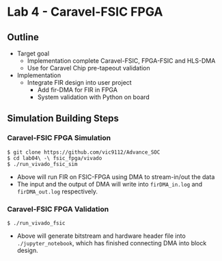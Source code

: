 # Lab 4 - Caravel-FSIC FPGA 

## Outline

- Target goal
  - Implementation complete Caravel-FSIC, FPGA-FSIC and HLS-DMA
  - Use for Caravel Chip pre-tapeout validation
- Implementation
  - Integrate FIR design into user project
    - Add fir-DMA for FIR in FPGA
    - System validation with Python on board
    
## Simulation Building Steps

### Caravel-FSIC FPGA Simulation

``` bash=
$ git clone https://github.com/vic9112/Advance_SOC
$ cd lab04\ -\ fsic_fpga/vivado
$ ./run_vivado_fsic_sim
```
- Above will run FIR on FSIC-FPGA using DMA to stream-in/out the data
- The input and the output of DMA will write into `firDMA_in.log` and `firDMA_out.log` respectively.


### Caravel-FSIC FPGA Validation

``` bash=
$ ./run_vivado_fsic
```

- Above will generate bitstream and hardware header file into `./jupyter_notebook`, which has finished connecting DMA into block design.

